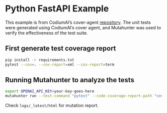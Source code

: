 # Python FastAPI Example

This example is from CodiumAI’s cover-agent [repository](https://github.com/Codium-ai/cover-agent/tree/main/templated_tests/python_fastapi). The unit tests were generated using CodiumAI’s cover agent, and Mutahunter was used to verify the effectiveness of the test suite.

## First generate test coverage report

```bash
pip install -r requirements.txt
pytest --cov=. --cov-report=xml --cov-report=term
```

## Running Mutahunter to analyze the tests

```bash
export OPENAI_API_KEY=your-key-goes-here
mutahunter run --test-command "pytest" --code-coverage-report-path "coverage.xml" --only-mutate-file-paths "app.py" --model "gpt-4o-mini"
```

Check `logs/_latest/html` for mutation report.
